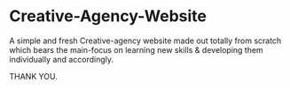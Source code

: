 # Creative-Agency-Website
A simple and fresh Creative-agency website made out totally from scratch which bears the main-focus on learning new skills &amp; developing them individually and accordingly.

THANK YOU.
